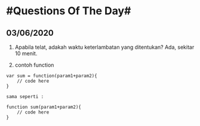 # #Questions Of The Day#

## 03/06/2020
1. Apabila telat, adakah waktu keterlambatan yang ditentukan? Ada, sekitar 10 menit. 

2. contoh function 
```
var sum = function(param1+param2){
    // code here
}

sama seperti :

function sum(param1+param2){
    // code here
}
```